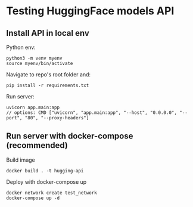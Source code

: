 # Testing HuggingFace models API
## Install API in local env

Python env:

    python3 -m venv myenv
    source myenv/bin/activate

Navigate to repo's root folder and:
    
    pip install -r requirements.txt

Run server:

    uvicorn app.main:app
    // options: CMD ["uvicorn", "app.main:app", "--host", "0.0.0.0", "--port", "80", "--proxy-headers"]

## Run server with docker-compose (recommended)

Build image

    docker build . -t hugging-api

Deploy with docker-compose up

    docker network create test_network
    docker-compose up -d


